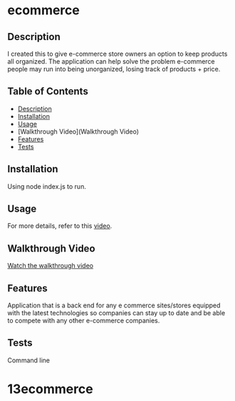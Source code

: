 # ecommerce

## Description

I created this to give e-commerce store owners an option to keep products all organized. The application can help solve the problem e-commerce people may run into being unorganized, losing track of products + price.

## Table of Contents 
- [Description](#description)
- [Installation](#installation)
- [Usage](#usage)
- [Walkthrough Video](Walkthrough Video)
- [Features](#features)
- [Tests](#tests)

## Installation

Using node index.js to run.

## Usage

For more details, refer to this [video](https://drive.google.com/file/d/13kJ-kPJ3kYPiRp4hmW9zyjsHLMGSsDRs/view?usp=sharing).

## Walkthrough Video

[Watch the walkthrough video](https://drive.google.com/file/d/1nA6ZYwTXkMdfsB-vbTi9t6qi8HA-_u8r/view?usp=sharing)

## Features

Application that is a  back end for any e commerce sites/stores equipped with the latest technologies
so companies can stay up to date and be able to compete with any other e-commerce companies.

## Tests

Command line




# 13ecommerce
